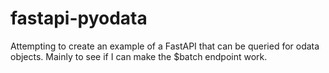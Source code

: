 # fastapi-pyodata
Attempting to create an example of a FastAPI that can be queried for odata objects. Mainly to see if I can make the $batch endpoint work.

